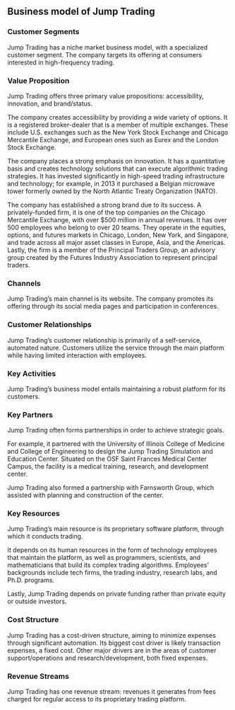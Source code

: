 Business model of Jump Trading
------------------------------

 ### Customer Segments

 Jump Trading has a niche market business model, with a specialized customer segment. The company targets its offering at consumers interested in high-frequency trading.

 ### Value Proposition

 Jump Trading offers three primary value propositions: accessibility, innovation, and brand/status.

 The company creates accessibility by providing a wide variety of options. It is a registered broker-dealer that is a member of multiple exchanges. These include U.S. exchanges such as the New York Stock Exchange and Chicago Mercantile Exchange, and European ones such as Eurex and the London Stock Exchange.

 The company places a strong emphasis on innovation. It has a quantitative basis and creates technology solutions that can execute algorithmic trading strategies. It has invested significantly in high-speed trading infrastructure and technology; for example, in 2013 it purchased a Belgian microwave tower formerly owned by the North Atlantic Treaty Organization (NATO).

 The company has established a strong brand due to its success. A privately-funded firm, it is one of the top companies on the Chicago Mercantile Exchange, with over $500 million in annual revenues. It has over 500 employees who belong to over 20 teams. They operate in the equities, options, and futures markets in Chicago, London, New York, and Singapore, and trade across all major asset classes in Europe, Asia, and the Americas. Lastly, the firm is a member of the Principal Traders Group, an advisory group created by the Futures Industry Association to represent principal traders.

 ### Channels

 Jump Trading’s main channel is its website. The company promotes its offering through its social media pages and participation in conferences.

 ### Customer Relationships

 Jump Trading’s customer relationship is primarily of a self-service, automated nature. Customers utilize the service through the main platform while having limited interaction with employees.

 ### Key Activities

 Jump Trading’s business model entails maintaining a robust platform for its customers.

 ### Key Partners

 Jump Trading often forms partnerships in order to achieve strategic goals.

 For example, it partnered with the University of Illinois College of Medicine and College of Engineering to design the Jump Trading Simulation and Education Center. Situated on the OSF Saint Frances Medical Center Campus, the facility is a medical training, research, and development center.

 Jump Trading also formed a partnership with Farnsworth Group, which assisted with planning and construction of the center.

 ### Key Resources

 Jump Trading’s main resource is its proprietary software platform, through which it conducts trading.

 It depends on its human resources in the form of technology employees that maintain the platform, as well as programmers, scientists, and mathematicians that build its complex trading algorithms. Employees’ backgrounds include tech firms, the trading industry, research labs, and Ph.D. programs.

 Lastly, Jump Trading depends on private funding rather than private equity or outside investors.

 ### Cost Structure

 Jump Trading has a cost-driven structure, aiming to minimize expenses through significant automation. Its biggest cost driver is likely transaction expenses, a fixed cost. Other major drivers are in the areas of customer support/operations and research/development, both fixed expenses.

 ### Revenue Streams

 Jump Trading has one revenue stream: revenues it generates from fees charged for regular access to its proprietary trading platform.